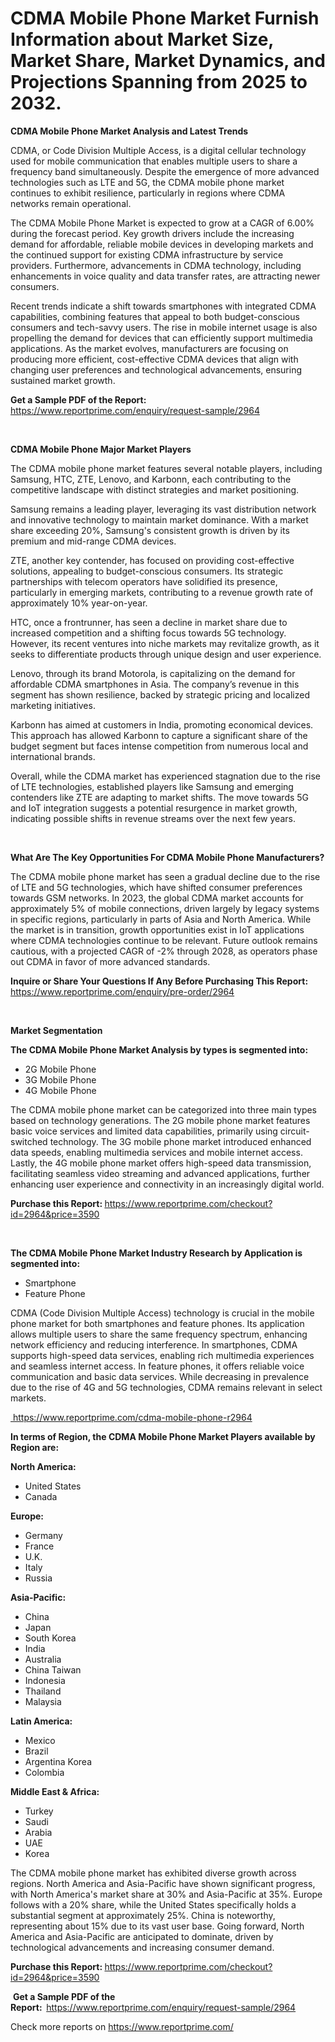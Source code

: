 <p><h1>CDMA Mobile Phone Market Furnish Information about Market Size, Market Share, Market Dynamics, and Projections Spanning from 2025 to 2032.</h1></p><p><strong>CDMA Mobile Phone Market Analysis and Latest Trends</strong></p>
<p><p>CDMA, or Code Division Multiple Access, is a digital cellular technology used for mobile communication that enables multiple users to share a frequency band simultaneously. Despite the emergence of more advanced technologies such as LTE and 5G, the CDMA mobile phone market continues to exhibit resilience, particularly in regions where CDMA networks remain operational.</p><p>The CDMA Mobile Phone Market is expected to grow at a CAGR of 6.00% during the forecast period. Key growth drivers include the increasing demand for affordable, reliable mobile devices in developing markets and the continued support for existing CDMA infrastructure by service providers. Furthermore, advancements in CDMA technology, including enhancements in voice quality and data transfer rates, are attracting newer consumers.</p><p>Recent trends indicate a shift towards smartphones with integrated CDMA capabilities, combining features that appeal to both budget-conscious consumers and tech-savvy users. The rise in mobile internet usage is also propelling the demand for devices that can efficiently support multimedia applications. As the market evolves, manufacturers are focusing on producing more efficient, cost-effective CDMA devices that align with changing user preferences and technological advancements, ensuring sustained market growth.</p></p>
<p><strong>Get a Sample PDF of the Report:&nbsp;</strong> <a href="https://www.reportprime.com/enquiry/request-sample/2964?utm_campaign=3167&utm_medium=2&utm_source=Github&utm_content=ia&utm_term=18032025&utm_id=cdma-mobile-phone">https://www.reportprime.com/enquiry/request-sample/2964</a></p>
<p>&nbsp;</p>
<p><strong>CDMA Mobile Phone Major Market Players</strong></p>
<p><p>The CDMA mobile phone market features several notable players, including Samsung, HTC, ZTE, Lenovo, and Karbonn, each contributing to the competitive landscape with distinct strategies and market positioning. </p><p>Samsung remains a leading player, leveraging its vast distribution network and innovative technology to maintain market dominance. With a market share exceeding 20%, Samsung's consistent growth is driven by its premium and mid-range CDMA devices.</p><p>ZTE, another key contender, has focused on providing cost-effective solutions, appealing to budget-conscious consumers. Its strategic partnerships with telecom operators have solidified its presence, particularly in emerging markets, contributing to a revenue growth rate of approximately 10% year-on-year.</p><p>HTC, once a frontrunner, has seen a decline in market share due to increased competition and a shifting focus towards 5G technology. However, its recent ventures into niche markets may revitalize growth, as it seeks to differentiate products through unique design and user experience.</p><p>Lenovo, through its brand Motorola, is capitalizing on the demand for affordable CDMA smartphones in Asia. The company’s revenue in this segment has shown resilience, backed by strategic pricing and localized marketing initiatives.</p><p>Karbonn has aimed at customers in India, promoting economical devices. This approach has allowed Karbonn to capture a significant share of the budget segment but faces intense competition from numerous local and international brands.</p><p>Overall, while the CDMA market has experienced stagnation due to the rise of LTE technologies, established players like Samsung and emerging contenders like ZTE are adapting to market shifts. The move towards 5G and IoT integration suggests a potential resurgence in market growth, indicating possible shifts in revenue streams over the next few years.</p></p>
<p>&nbsp;</p>
<p><strong>What Are The Key Opportunities For CDMA Mobile Phone Manufacturers?</strong></p>
<p><p>The CDMA mobile phone market has seen a gradual decline due to the rise of LTE and 5G technologies, which have shifted consumer preferences towards GSM networks. In 2023, the global CDMA market accounts for approximately 5% of mobile connections, driven largely by legacy systems in specific regions, particularly in parts of Asia and North America. While the market is in transition, growth opportunities exist in IoT applications where CDMA technologies continue to be relevant. Future outlook remains cautious, with a projected CAGR of -2% through 2028, as operators phase out CDMA in favor of more advanced standards.</p></p>
<p><strong>Inquire or Share Your Questions If Any Before Purchasing This Report:</strong> <a href="https://www.reportprime.com/enquiry/pre-order/2964?utm_campaign=3167&utm_medium=2&utm_source=Github&utm_content=ia&utm_term=18032025&utm_id=cdma-mobile-phone">https://www.reportprime.com/enquiry/pre-order/2964</a></p>
<p>&nbsp;</p>
<p><strong>Market Segmentation</strong></p>
<p><strong>The CDMA Mobile Phone Market Analysis by types is segmented into:</strong></p>
<p><ul><li>2G Mobile Phone</li><li>3G Mobile Phone</li><li>4G Mobile Phone</li></ul></p>
<p><p>The CDMA mobile phone market can be categorized into three main types based on technology generations. The 2G mobile phone market features basic voice services and limited data capabilities, primarily using circuit-switched technology. The 3G mobile phone market introduced enhanced data speeds, enabling multimedia services and mobile internet access. Lastly, the 4G mobile phone market offers high-speed data transmission, facilitating seamless video streaming and advanced applications, further enhancing user experience and connectivity in an increasingly digital world.</p></p>
<p><strong>Purchase this Report:&nbsp;</strong><a href="https://www.reportprime.com/checkout?id=2964&price=3590&utm_campaign=3167&utm_medium=2&utm_source=Github&utm_content=ia&utm_term=18032025&utm_id=cdma-mobile-phone">https://www.reportprime.com/checkout?id=2964&price=3590</a></p>
<p>&nbsp;</p>
<p><strong>The CDMA Mobile Phone Market Industry Research by Application is segmented into:</strong></p>
<p><ul><li>Smartphone</li><li>Feature Phone</li></ul></p>
<p><p>CDMA (Code Division Multiple Access) technology is crucial in the mobile phone market for both smartphones and feature phones. Its application allows multiple users to share the same frequency spectrum, enhancing network efficiency and reducing interference. In smartphones, CDMA supports high-speed data services, enabling rich multimedia experiences and seamless internet access. In feature phones, it offers reliable voice communication and basic data services. While decreasing in prevalence due to the rise of 4G and 5G technologies, CDMA remains relevant in select markets.</p></p>
<p><a href="https://www.reportprime.com/cdma-mobile-phone-r2964?utm_campaign=3167&utm_medium=2&utm_source=Github&utm_content=ia&utm_term=18032025&utm_id=cdma-mobile-phone">&nbsp;https://www.reportprime.com/cdma-mobile-phone-r2964</a></p>
<p><strong>In terms of Region, the CDMA Mobile Phone Market Players available by Region are:</strong></p>
<p>
    <p> <strong> North America: </strong>
        <ul>
            <li>United States</li>
            <li>Canada</li>
        </ul>
        </p> 
    <p> <strong> Europe: </strong>
        <ul>
            <li>Germany</li>
            <li>France</li>
            <li>U.K.</li>
            <li>Italy</li>
            <li>Russia</li>
        </ul>
        </p> 
    <p> <strong> Asia-Pacific: </strong>
        <ul>
            <li>China</li>
            <li>Japan</li>
            <li>South Korea</li>
            <li>India</li>
            <li>Australia</li>
            <li>China Taiwan</li>
            <li>Indonesia</li>
            <li>Thailand</li>
            <li>Malaysia</li>
        </ul>
        </p> 
    <p> <strong> Latin America: </strong>
        <ul>
            <li>Mexico</li>
            <li>Brazil</li>
            <li>Argentina Korea</li>
            <li>Colombia</li>
        </ul>
        </p> 
    <p> <strong> Middle East & Africa: </strong>
        <ul>
            <li>Turkey</li>
            <li>Saudi</li>
            <li>Arabia</li>
            <li>UAE</li>
            <li>Korea</li>
        </ul>
    </p>
    </p>
<p><p>The CDMA mobile phone market has exhibited diverse growth across regions. North America and Asia-Pacific have shown significant progress, with North America's market share at 30% and Asia-Pacific at 35%. Europe follows with a 20% share, while the United States specifically holds a substantial segment at approximately 25%. China is noteworthy, representing about 15% due to its vast user base. Going forward, North America and Asia-Pacific are anticipated to dominate, driven by technological advancements and increasing consumer demand.</p></p>
<p><strong>Purchase this Report: </strong><a href="https://www.reportprime.com/checkout?id=2964&price=3590&utm_campaign=3167&utm_medium=2&utm_source=Github&utm_content=ia&utm_term=18032025&utm_id=cdma-mobile-phone">https://www.reportprime.com/checkout?id=2964&price=3590</a></p>
<p>&nbsp;<strong>Get a Sample PDF of the Report:&nbsp;&nbsp;</strong><a href="https://www.reportprime.com/enquiry/request-sample/2964?utm_campaign=3167&utm_medium=2&utm_source=Github&utm_content=ia&utm_term=18032025&utm_id=cdma-mobile-phone">https://www.reportprime.com/enquiry/request-sample/2964</a></p>
<p><strong></strong></p>
<p>Check more reports on <a href="https://www.reportprime.com/?utm_campaign=3167&utm_medium=2&utm_source=Github&utm_content=ia&utm_term=18032025&utm_id=cdma-mobile-phone">https://www.reportprime.com/</a></p>